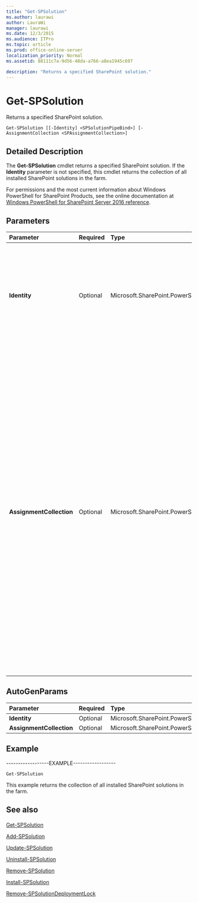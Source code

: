 ```yaml
---
title: "Get-SPSolution"
ms.author: laurawi
author: LauraWi
manager: laurawi
ms.date: 12/3/2015
ms.audience: ITPro
ms.topic: article
ms.prod: office-online-server
localization_priority: Normal
ms.assetid: 88111c7a-9d56-40da-a766-a8ea1945c697

description: "Returns a specified SharePoint solution."
---
```


# Get-SPSolution

Returns a specified SharePoint solution.
  
```
Get-SPSolution [[-Identity] <SPSolutionPipeBind>] [-AssignmentCollection <SPAssignmentCollection>]
```

## Detailed Description

The **Get-SPSolution** cmdlet returns a specified SharePoint solution. If the **Identity** parameter is not specified, this cmdlet returns the collection of all installed SharePoint solutions in the farm. 
  
For permissions and the most current information about Windows PowerShell for SharePoint Products, see the online documentation at [Windows PowerShell for SharePoint Server 2016 reference](https://go.microsoft.com/fwlink/p/?LinkId=671715).
  
## Parameters

|**Parameter**|**Required**|**Type**|**Description**|
|:-----|:-----|:-----|:-----|
|**Identity** <br/> |Optional  <br/> |Microsoft.SharePoint.PowerShell.SPSolutionPipeBind  <br/> |Specifies the SharePoint solution to get.  <br/> The type must be a valid GUID, in the form 12345678-90ab-cdef-1234-567890bcdefgh; a valid name of a SharePoint solution (for example, SPSolution1); or an instance of a valid **SPSolution** object.  <br/> |
|**AssignmentCollection** <br/> |Optional  <br/> |Microsoft.SharePoint.PowerShell.SPAssignmentCollection  <br/> |Manages objects for the purpose of proper disposal. Use of objects, such as **SPWeb** or **SPSite**, can use large amounts of memory and use of these objects in Windows PowerShell scripts requires proper memory management. Using the **SPAssignment** object, you can assign objects to a variable and dispose of the objects after they are needed to free up memory. When **SPWeb**, **SPSite**, or **SPSiteAdministration** objects are used, the objects are automatically disposed of if an assignment collection or the **Global** parameter is not used.  <br/> > [!NOTE]> When the **Global** parameter is used, all objects are contained in the global store. If objects are not immediately used, or disposed of by using the **Stop-SPAssignment** command, an out-of-memory scenario can occur.           |
   
## AutoGenParams

|**Parameter**|**Required**|**Type**|**Description**|
|:-----|:-----|:-----|:-----|
|**Identity** <br/> |Optional  <br/> |Microsoft.SharePoint.PowerShell.SPSolutionPipeBind  <br/> ||
|**AssignmentCollection** <br/> |Optional  <br/> |Microsoft.SharePoint.PowerShell.SPAssignmentCollection  <br/> ||
   
## Example

------------------EXAMPLE------------------
  
```
Get-SPSolution
```

This example returns the collection of all installed SharePoint solutions in the farm.
  
## See also

#### 

[Get-SPSolution](get-spsolution.md)
  
[Add-SPSolution](add-spsolution.md)
  
[Update-SPSolution](update-spsolution.md)
  
[Uninstall-SPSolution](uninstall-spsolution.md)
  
[Remove-SPSolution](remove-spsolution.md)
  
[Install-SPSolution](install-spsolution.md)
  
[Remove-SPSolutionDeploymentLock](remove-spsolutiondeploymentlock.md)

